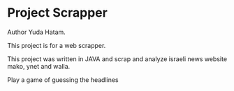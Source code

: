 # Project Scrapper

Author Yuda Hatam.

This project is for a web scrapper.

This project was written in JAVA and scrap and analyze israeli news website mako, ynet and walla.

Play a game of guessing the headlines

